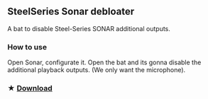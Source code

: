 ## SteelSeries Sonar debloater
A bat to disable Steel-Series SONAR additional outputs.

### How to use
Open Sonar, configurate it.
Open the bat and its gonna disable the additional playback outputs. (We only want the microphone).

### ★ [Download](https://github.com/gzmatte/sonar/releases/download/1/Sonar.bat)
